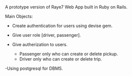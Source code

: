 A prototype version of Raye7 Web App built in Ruby on Rails.

Main Objects:
 - Create authentication for users using devise gem.

 - Give user role [driver, passenger].

 - Give autherization to users.
    * Passenger only who can create or delete pickup.
    * Driver only who can create or delete trip.

 -Using postgresql for  DBMS.
   
